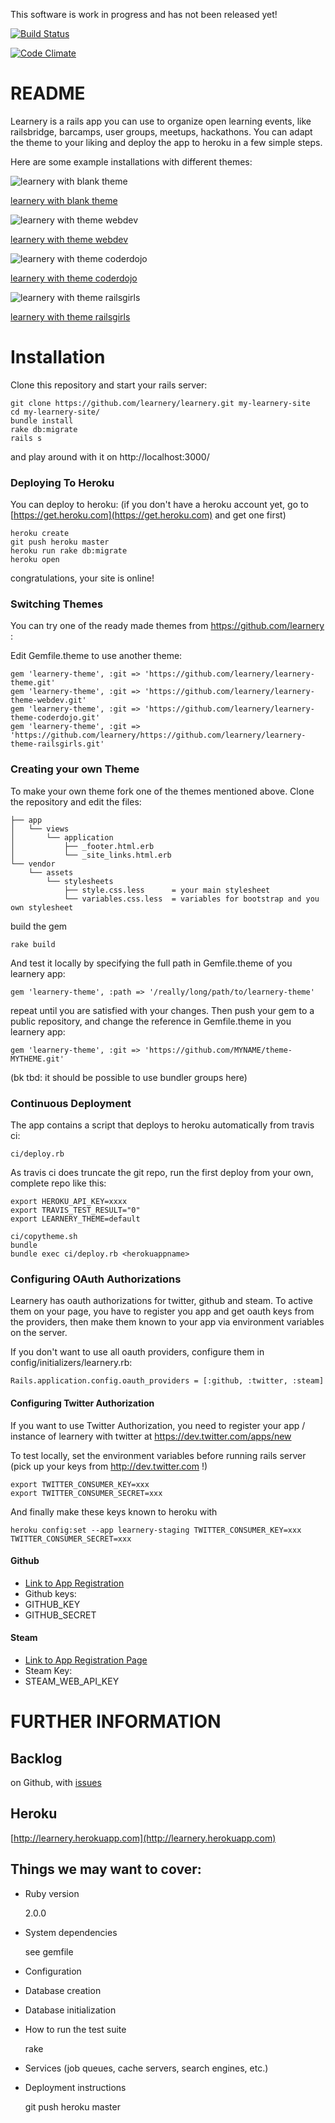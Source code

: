 This software is work in progress and has not been released yet!

[![Build Status](https://travis-ci.org/learnery/learnery.png?branch=master)](https://travis-ci.org/learnery/learnery)

[![Code Climate](https://codeclimate.com/github/learnery/learnery.png)](https://codeclimate.com/github/learnery/learnery)

README
========

Learnery is a rails app you can use to organize
open learning events, like railsbridge, barcamps, user groups,
meetups, hackathons.  You can adapt the theme to your
liking and deploy the app to heroku in a few simple steps.

Here are some example installations with different themes:

![learnery with blank theme](http://learnery.github.io/images/screenshot-1.png)

[learnery with blank theme](http://learnery-staging.herokuapp.com/)


![learnery with theme webdev](http://learnery.github.io/images/screenshot-2.png)

[learnery with theme webdev](http://learnery-staging-webdev.herokuapp.com/)


![learnery with theme coderdojo](http://learnery.github.io/images/screenshot-3.png)

[learnery with theme coderdojo](http://learnery-staging-coderdojo.herokuapp.com/)


![learnery with theme railsgirls](http://learnery.github.io/images/screenshot-4.png)

[learnery with theme railsgirls](http://learnery-staging-railsgirls.herokuapp.com/)



Installation
======

Clone this repository and start your rails server:

    git clone https://github.com/learnery/learnery.git my-learnery-site
    cd my-learnery-site/
    bundle install
    rake db:migrate
    rails s

and play around with it on http://localhost:3000/


### Deploying To Heroku

You can deploy to heroku: (if you don't have a heroku account yet, go to [https://get.heroku.com](https://get.heroku.com) and get one first)

    heroku create
    git push heroku master
    heroku run rake db:migrate
    heroku open

congratulations, your site is online!


### Switching Themes

You can try one of the ready made themes from https://github.com/learnery :

Edit Gemfile.theme to use another theme:

    gem 'learnery-theme', :git => 'https://github.com/learnery/learnery-theme.git'
    gem 'learnery-theme', :git => 'https://github.com/learnery/learnery-theme-webdev.git'
    gem 'learnery-theme', :git => 'https://github.com/learnery/learnery-theme-coderdojo.git'
    gem 'learnery-theme', :git => 'https://github.com/learnery/https://github.com/learnery/learnery-theme-railsgirls.git'


### Creating your own Theme

To make your own theme fork one of the themes mentioned above.
Clone the repository and edit the files:

    ├── app
    │   └── views
    │       └── application
    │           ├── _footer.html.erb
    │           └── _site_links.html.erb
    └── vendor
        └── assets
            └── stylesheets
                ├── style.css.less      = your main stylesheet
                └── variables.css.less  = variables for bootstrap and you own stylesheet


build the gem

    rake build

And test it locally by specifying the full path in Gemfile.theme of you learnery app:

    gem 'learnery-theme', :path => '/really/long/path/to/learnery-theme'

repeat until you are satisfied with your changes.  Then
push your gem to a public repository, and change the reference in Gemfile.theme in you learnery app:

    gem 'learnery-theme', :git => 'https://github.com/MYNAME/theme-MYTHEME.git'

(bk tbd: it should be possible to use bundler groups here)


### Continuous Deployment

The app contains a script that deploys to heroku automatically from travis ci:

    ci/deploy.rb

As travis ci does truncate the git repo, run the first deploy from your own, complete repo like this:

    export HEROKU_API_KEY=xxxx
    export TRAVIS_TEST_RESULT="0"
    export LEARNERY_THEME=default

    ci/copytheme.sh
    bundle
    bundle exec ci/deploy.rb <herokuappname>

### Configuring OAuth Authorizations

Learnery has oauth authorizations for twitter, github and steam.
To active them on your page, you have to register you app and get oauth keys from the providers, then make them known to your app via environment variables on the server.

If you don't want to use all oauth providers, configure them in
config/initializers/learnery.rb:

    Rails.application.config.oauth_providers = [:github, :twitter, :steam]


#### Configuring Twitter Authorization

If you want to use Twitter Authorization, you need to register your app / instance of learnery with twitter at https://dev.twitter.com/apps/new

To test locally, set the environment variables before running rails server (pick up your keys from http://dev.twitter.com !)

    export TWITTER_CONSUMER_KEY=xxx
    export TWITTER_CONSUMER_SECRET=xxx

And finally make these keys known to heroku with

    heroku config:set --app learnery-staging TWITTER_CONSUMER_KEY=xxx TWITTER_CONSUMER_SECRET=xxx

#### Github

 * [Link to App Registration](https://github.com/settings/applications)
 * Github keys:
  * GITHUB_KEY
  * GITHUB_SECRET

#### Steam

 * [Link to App Registration Page](http://steamcommunity.com/dev/apikey)
 * Steam Key:
  * STEAM_WEB_API_KEY


FURTHER INFORMATION
==============

Backlog
---------------
on Github, with [issues](https://github.com/learnery/learnery/issues?state=open)


Heroku
--------------

[http://learnery.herokuapp.com](http://learnery.herokuapp.com)


Things we may want to cover:
-----------

* Ruby version

    2.0.0

* System dependencies

   see gemfile

* Configuration

* Database creation

* Database initialization

* How to run the test suite

    rake

* Services (job queues, cache servers, search engines, etc.)

* Deployment instructions

    git push heroku master




